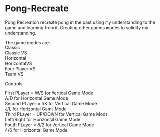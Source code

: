 # Pong-Recreate

Pong Recreation recreate pong in the past using my understanding to the game and learning from it.
Creating other games modes to solidify my understanding.

The game modes are:<br />
Classic <br />
Classic VS <br />
Horizontal <br />
HorizontalVS <br />
Four Player VS <br />
Team VS <br />

Controls: <br />

First PLayer = W/S for Vertical Game Mode <br />
              A/D for Horizontal Game Mode <br />
Second PLayer = I/K for Vertical Game Mode <br /> 
              J/L for Horizontal Game Mode <br />
Third PLayer = UP/DOWN for Vertical Game Mode <br />
              Left/Right for Horizontal Game Mode <br />
Fouth PLayer = 8/2 for Vertical Game Mode <br />
              4/6 for Horizontal Game Mode <br />
